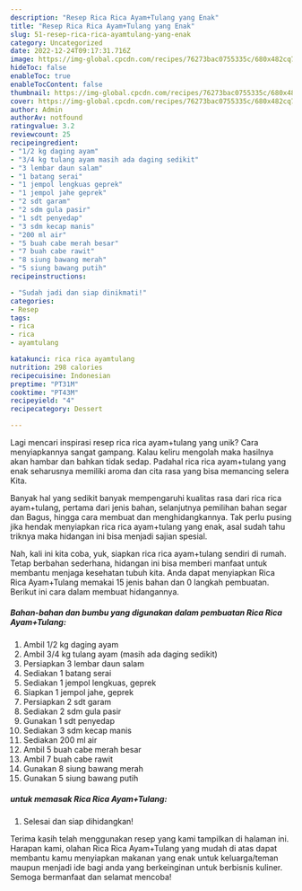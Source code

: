 ```yaml
---
description: "Resep Rica Rica Ayam+Tulang yang Enak"
title: "Resep Rica Rica Ayam+Tulang yang Enak"
slug: 51-resep-rica-rica-ayamtulang-yang-enak
category: Uncategorized
date: 2022-12-24T09:17:31.716Z
image: https://img-global.cpcdn.com/recipes/76273bac0755335c/680x482cq70/rica-rica-ayamtulang-foto-resep-utama.jpg
hideToc: false
enableToc: true
enableTocContent: false
thumbnail: https://img-global.cpcdn.com/recipes/76273bac0755335c/680x482cq70/rica-rica-ayamtulang-foto-resep-utama.jpg
cover: https://img-global.cpcdn.com/recipes/76273bac0755335c/680x482cq70/rica-rica-ayamtulang-foto-resep-utama.jpg
author: Admin
authorAv: notfound
ratingvalue: 3.2
reviewcount: 25
recipeingredient:
- "1/2 kg daging ayam"
- "3/4 kg tulang ayam masih ada daging sedikit"
- "3 lembar daun salam"
- "1 batang serai"
- "1 jempol lengkuas geprek"
- "1 jempol jahe geprek"
- "2 sdt garam"
- "2 sdm gula pasir"
- "1 sdt penyedap"
- "3 sdm kecap manis"
- "200 ml air"
- "5 buah cabe merah besar"
- "7 buah cabe rawit"
- "8 siung bawang merah"
- "5 siung bawang putih"
recipeinstructions:

- "Sudah jadi dan siap dinikmati!"
categories:
- Resep
tags:
- rica
- rica
- ayamtulang

katakunci: rica rica ayamtulang 
nutrition: 298 calories
recipecuisine: Indonesian
preptime: "PT31M"
cooktime: "PT43M"
recipeyield: "4"
recipecategory: Dessert

---
```





Lagi mencari inspirasi resep rica rica ayam+tulang yang unik? Cara menyiapkannya sangat gampang. Kalau keliru mengolah maka hasilnya akan hambar dan bahkan tidak sedap. Padahal rica rica ayam+tulang yang enak seharusnya memiliki aroma dan cita rasa yang bisa memancing selera Kita.





Banyak hal yang sedikit banyak mempengaruhi kualitas rasa dari rica rica ayam+tulang, pertama dari jenis bahan, selanjutnya pemilihan bahan segar dan Bagus, hingga cara membuat dan menghidangkannya. Tak perlu pusing jika hendak menyiapkan rica rica ayam+tulang yang enak,      asal sudah tahu triknya maka hidangan ini bisa menjadi sajian spesial.





















Nah, kali ini kita coba, yuk, siapkan rica rica ayam+tulang sendiri di rumah. Tetap berbahan sederhana, hidangan ini bisa memberi manfaat untuk membantu menjaga kesehatan tubuh kita. Anda dapat menyiapkan Rica Rica Ayam+Tulang memakai 15 jenis bahan dan 0 langkah pembuatan. Berikut ini cara dalam membuat hidangannya.

<!--inarticleads1-->

##### Bahan-bahan dan bumbu yang digunakan dalam pembuatan Rica Rica Ayam+Tulang:

1. Ambil 1/2 kg daging ayam
1. Ambil 3/4 kg tulang ayam (masih ada daging sedikit)
1. Persiapkan 3 lembar daun salam
1. Sediakan 1 batang serai
1. Sediakan 1 jempol lengkuas, geprek
1. Siapkan 1 jempol jahe, geprek
1. Persiapkan 2 sdt garam
1. Sediakan 2 sdm gula pasir
1. Gunakan 1 sdt penyedap
1. Sediakan 3 sdm kecap manis
1. Sediakan 200 ml air
1. Ambil 5 buah cabe merah besar
1. Ambil 7 buah cabe rawit
1. Gunakan 8 siung bawang merah
1. Gunakan 5 siung bawang putih




<!--inarticleads2-->

#####  untuk memasak Rica Rica Ayam+Tulang:


1. Selesai dan siap dihidangkan!



Terima kasih telah menggunakan resep yang kami tampilkan di halaman ini. Harapan kami, olahan Rica Rica Ayam+Tulang yang mudah di atas dapat membantu kamu menyiapkan makanan yang enak untuk keluarga/teman maupun menjadi ide bagi anda yang berkeinginan untuk berbisnis kuliner. Semoga bermanfaat dan selamat mencoba!
